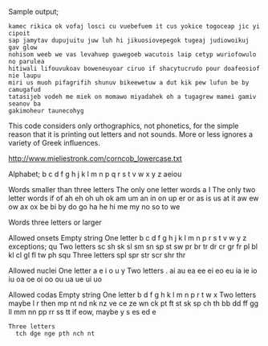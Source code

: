 Sample output;

```
kamec rikica ok vofaj losci cu vuebefuem it cus yokice togoceap jic yi cipoit 
sap jamytav dupujuitu juw luh hi jikuosiovepegok tugeaj judiowoikuj gav glow 
nohisom weeb we vas levahuep guwegoeb wacutois laip cetyp wuriofowulo no parulea 
hitiwali lifouvukoav boweneuyoar ciruo if shacytucrudo pour doafeosiof nie laupu 
miri us muoh pifagrifih shunuv bikeewetuw a dut kik pew lufun be by camugafud 
tatasijeb vodeh me miek on momawo miyadahek oh a tugagrew mamei gamiv seanov ba 
gakimoheur taunecohyg
```

This code considers only orthographics, not phonetics, for the simple reason that it is printing out letters and not sounds.
More or less ignores a variety of Greek influences.




http://www.mieliestronk.com/corncob_lowercase.txt

Alphabet;
  b
  c
  d
  f
  g
  h
  j
  k
  l
  m
  n
  p
  q
  r
  s
  t
  v
  w
  x
  y
  z
  aeiou

Words smaller than three letters
  The only one letter words
    a I
  The only two letter words
    if of ah eh oh uh ok am um an in on up er or as is us at it aw ew ow ax ox be bi by do go ha he hi me my no so to we

Words three letters or larger

  Allowed onsets
    Empty string
    One letter
      b c d f g h j k l m n p r s t v w y z
      exceptions; qu
    Two letters
      sc sh sk sl sm sn sp st sw
      pr br tr dr cr gr fr
      pl bl kl cl gl fl
      tw ph
      squ
    Three letters
      spl spr str scr shr thr

  Allowed nuclei
    One letter
      a e i o u y
    Two letters
      .     ai    au
      ea ee ei eo eu
      ia ie    io iu
      oa oe oi oo ou
      ua ue ui uo

  Allowed codas
    Empty string
    One letter
      b d f g h k l m n p r t w x
    Two letters
      maybe   l r
      then    mp nt nd nk nz ve ce ze wn ck pt ft st sk sp ch th
              bb dd ff gg ll mm nn pp rr ss tt
      if eow,
      maybe   y s es ed e

    Three letters
      tch dge nge pth nch nt
